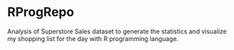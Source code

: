 # RProgRepo
Analysis of Superstore Sales dataset to generate the statistics and visualize my shopping list for the day with R programming language.
